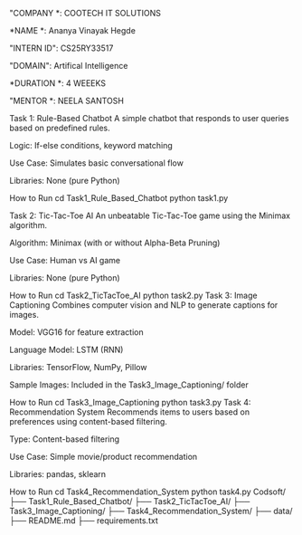 "COMPANY *: COOTECH IT SOLUTIONS

*NAME *: Ananya Vinayak Hegde

"INTERN ID": CS25RY33517

"DOMAIN": Artifical Intelligence

*DURATION *: 4 WEEEKS

"MENTOR *: NEELA SANTOSH

Task 1: Rule-Based Chatbot
A simple chatbot that responds to user queries based on predefined rules.

Logic: If-else conditions, keyword matching

Use Case: Simulates basic conversational flow

Libraries: None (pure Python)

How to Run
cd Task1_Rule_Based_Chatbot
python task1.py

Task 2: Tic-Tac-Toe AI
An unbeatable Tic-Tac-Toe game using the Minimax algorithm.

Algorithm: Minimax (with or without Alpha-Beta Pruning)

Use Case: Human vs AI game

Libraries: None (pure Python)

How to Run
cd Task2_TicTacToe_AI
python task2.py
Task 3: Image Captioning
Combines computer vision and NLP to generate captions for images.

Model: VGG16 for feature extraction

Language Model: LSTM (RNN)

Libraries: TensorFlow, NumPy, Pillow

Sample Images: Included in the Task3_Image_Captioning/ folder

How to Run
cd Task3_Image_Captioning
python task3.py
Task 4: Recommendation System
Recommends items to users based on preferences using content-based filtering.

Type: Content-based filtering

Use Case: Simple movie/product recommendation

Libraries: pandas, sklearn

How to Run
cd Task4_Recommendation_System
python task4.py
Codsoft/
├── Task1_Rule_Based_Chatbot/
├── Task2_TicTacToe_AI/
├── Task3_Image_Captioning/
├── Task4_Recommendation_System/
├── data/
├── README.md
├── requirements.txt
